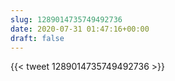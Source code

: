 ```yaml
---
slug: 1289014735749492736
date: 2020-07-31 01:47:16+00:00
draft: false
---
```


{{< tweet 1289014735749492736 >}}
